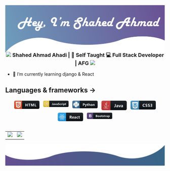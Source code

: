 <!-- ### Hi there 👋 -->

<img src="./includes/header.png">
<div align="center" style="margin-top: -30px;">
   <h3>
      <img src="https://www.animatedimages.org/data/media/56/animated-computer-image-0116.gif" width="32"> Shahed Ahmad Ahadi | 🧐 Self Taught 💻 Full Stack Developer |  AFG <img src="https://www.animatedimages.org/data/media/56/animated-computer-image-0116.gif" width="32">
   </h3>
</div>

<!--
**ShahedAhmadAhadi/ShahedAhmadAhadi** is a ✨ _special_ ✨ repository because its `README.md` (this file) appears on your GitHub profile.

Here are some ideas to get you started:-->

<!-- - 🔭 I’m currently working on django, react -->

-   🌱 I’m currently learning django & React
<!-- - 👯 I’m looking to collaborate on ...
-   🤔 I’m looking for help with ...
-   💬 Ask me about ...
-   📫 How to reach me: ...
-   😄 Pronouns: ...
-   ⚡ Fun fact: ... -->
## Languages & frameworks ->
<p align="center">
  <!-- For more icons please follow  https://github.com/MikeCodesDotNET/ColoredBadges -->
  <img src="https://raw.githubusercontent.com/8bithemant/8bithemant/master/svg/dev/languages/html.svg" alt="html" style="vertical-align:top; margin:4px; width:80px;">
  <img src="https://raw.githubusercontent.com/8bithemant/8bithemant/master/svg/dev/languages/js.svg" alt="js" style="vertical-align:top; margin:4px; width:80px;">
  <img src="https://raw.githubusercontent.com/8bithemant/8bithemant/master/svg/dev/languages/python.svg" alt="python" style="vertical-align:top; margin:4px; width:80px;">
  <img src="./includes/java.svg" alt="java" style="vertical-align:top; margin:4px; width:80px;">
  <img src="./includes/css.svg" alt="css" style="vertical-align:top; margin:4px; width:80px;">
  <img src="https://raw.githubusercontent.com/8bithemant/8bithemant/master/svg/dev/frameworks/react.svg" alt="react" style="vertical-align:top; margin:4px; width:80px;">
<img src="./includes/bootstrap.svg" alt="bootsrap" style="vertical-align:top; margin:4px; width:80px;">
</p>

<table>
   
   <table width="100%">
   <tr>
      <td>
         <img height="180em" src="https://github-readme-stats.vercel.app/api?username=ShahedAhmadAhadi&show_icons=true&hide_border=true&theme=tokyonight&bg_color=0,52fa5a21,4dfcff21,c64dff21" />
      </td>
      <td>
         <img height="180em" src="https://github-readme-stats.vercel.app/api/top-langs/?username=ShahedAhmadAhadi&show_icons=true&hide_border=true&layout=compact&langs_count=8&bg_color=0,52fa5a21,4dfcff21,c64dff21&theme=tokyonight" />      
      </td>
   
   </tr>
<!-- https://github-readme-stats.vercel.app/api/top-langs/?username=ShahedAhmadAhadi&show_icons=true&hide_border=true&layout=compact&langs_count=8&bg_color=0,52fa5a21,4dfcff21,c64dff21&theme=tokyonight -->
<table>

<!-- <img alt="DenverCoder1's Activity Graph" src="https://activity-graph.herokuapp.com/graph?username=ShahedAhmadAhadi" /> -->

<img src="./includes/bottom.png">
